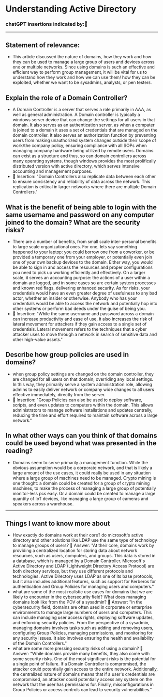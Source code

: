 # Understanding Active Directory
### chatGPT insertions indicated by:🤖
---
## Statement of relevance:
- This article discussed the nature of domains, how they work and how they can be used to manage a large group of users and devices across one or multiple networks. Since using domains is such an effective and efficient way to perform group management, it will be vital for us to understand how they work and how we can use them/ how they can be exploited, whether we want to be sysadmins, analysts, or pen testers. 
## Explain the role of a Domain Controller?
- A Domain Controller is a server that serves a role primarily in AAA, as well as general administration. A Domain controller is typically a windows server device that can change the settings for all users in that domain. It also serves as an authentication server, as when a computer is joined to a domain it uses a set of credentials that are managed on the domain controller. It also serves an authorization function by preventing users from making unauthorized system changes outside their scope of work/the company policy, ensuring compliance with all SOPs when managing company hardware being utilized by remote users. Domains can exist as a structure and thus, so can domain controllers across many operating systems, though windows provides the most prolifically distributed version with active directory, which serves intensive accounting and management purposes.
- 🤖 Insertion: "Domain Controllers also replicate data between each other to ensure consistency and reliability of data across the network. This replication is critical in larger networks where there are multiple Domain Controllers."
## What is the benefit of being able to login with the same username and password on any computer joined to the domain? What are the security risks?
- There are a number of benefits, from small scale inter-personal benefits to large scale organizational ones. For one, lets say something happened to your laptop: you could borrow one from a coworker, or be provided a temporary one from your employer, or potentially even join one of your own backup devices to the domain. Either way, you would be able to sign in and access the resources and proper configurations you need to pick up working efficiently and effectively. On a larger scale, it serves an accounting purpose: the actions of a user within a domain are logged, and in some cases so are certain system processes and known red flags, delivering enhanced security. As for risks, your credentials would have an even greater degree of usefulness to any bad actor, whether an insider or otherwise. Anybody who has your credentials would be able to access the network and potentially hop into other systems or perform bad deeds under the guise of being you.
- 🤖 Insertion: "While the same username and password across a domain can increase productivity and ease of use, it also increases the risk of lateral movement for attackers if they gain access to a single set of credentials. Lateral movement refers to the techniques that a cyber attacker uses to move through a network in search of sensitive data and other high-value assets."
## Describe how group policies are used in domains?
- when group policy settings are changed on the domain controller, they are changed for all users on that domain, overriding any local settings. In this way, they primarily serve a system administration role, allowing admins to easily deliver network or company wide changes to all users effective immediately, directly from the server. 
- 🤖 Insertion: "Group Policies can also be used to deploy software, scripts, and even updates to computers within the domain. This allows administrators to manage software installations and updates centrally, reducing the time and effort required to maintain software across a large network."
## In what other ways can you think of that domains could be used beyond what was presented in the reading?
- Domains seem to serve primarily a management function. While the obvious assumption would be a corporate network, and that is likely a large amount of the use cases, it could really be used in any situation where a large group of machines need to be managed. Crypto mining is one thought: a domain could be created for a group of crypto mining machines, to make the process of managing a large group of potentially monitor-less pcs easy. Or a domain could be created to manage a large quantity of IoT devices, like managing a large group of cameras and speakers across a warehouse.
---
## Things I want to know more about
- How exactly do domains work at their core? do microsoft's active directory and other solutions like LDAP use the same type of technology to manage groups of users?
🤖 Answer: "At their core, domains work by providing a centralized location for storing data about network resources, such as users, computers, and groups. This data is stored in a database, which is managed by a Domain Controller. Microsoft's Active Directory and LDAP (Lightweight Directory Access Protocol) are both directory services, but they use different protocols and technologies. Active Directory uses LDAP as one of its base protocols, but it also includes additional features, such as support for Kerberos for authentication and Group Policies for managing users and computers."
- what are some of the most realistic use cases for domains that we are likely to encounter in the cybersecurity field? What does managing domains look like from the POV of a sysadmin?
🤖 Answer: "In the cybersecurity field, domains are often used in corporate or enterprise environments to manage large numbers of users and computers. This can include managing user access rights, deploying software updates, and enforcing security policies. From the perspective of a sysadmin, managing domains involves tasks such as adding and removing users, configuring Group Policies, managing permissions, and monitoring for any security issues. It also involves ensuring the health and availability of the Domain Controllers."
- what are some more pressing security risks of using a domain?
🤖 Answer: "While domains provide many benefits, they also come with some security risks. One of the most significant risks is the potential for a single point of failure. If a Domain Controller is compromised, the attacker could potentially gain access to the entire network. Additionally, the centralized nature of domains means that if a user's credentials are compromised, an attacker could potentially access any system on the network that the user has permissions for. Finally, misconfigurations in Group Policies or access controls can lead to security vulnerabilities."
